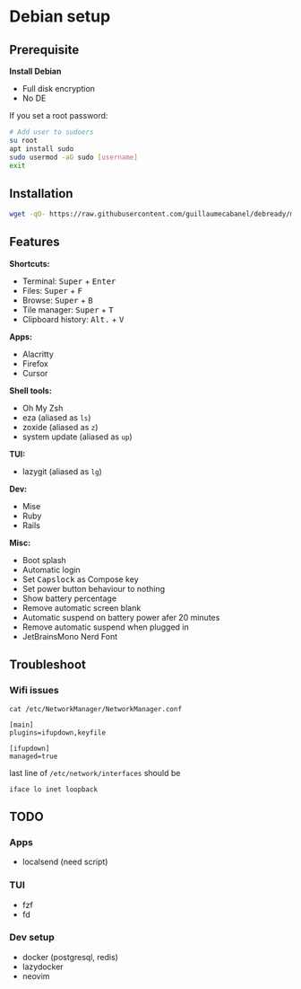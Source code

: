 # Debian setup
## Prerequisite
**Install Debian**
- Full disk encryption
- No DE


If you set a root password:

```bash
# Add user to sudoers
su root
apt install sudo
sudo usermod -aG sudo [username]
exit
```

## Installation

```bash
wget -qO- https://raw.githubusercontent.com/guillaumecabanel/debready/main/boot.sh | bash
```

## Features

**Shortcuts:**
- Terminal: <kbd>Super</kbd> + <kbd>Enter</kbd>
- Files: <kbd>Super</kbd> + <kbd>F</kbd>
- Browse: <kbd>Super</kbd> + <kbd>B</kbd>
- Tile manager: <kbd>Super</kbd> + <kbd>T</kbd>
- Clipboard history: <kbd>Alt.</kbd> + <kbd>V</kbd>

**Apps:**
- Alacritty
- Firefox
- Cursor

**Shell tools:**
- Oh My Zsh
- eza (aliased as `ls`)
- zoxide (aliased as `z`)
- system update (aliased as `up`)

**TUI:**
- lazygit (aliased as `lg`)

**Dev:**
- Mise
- Ruby
- Rails

**Misc:**
- Boot splash
- Automatic login
- Set <kbd>Capslock</kbd> as Compose key
- Set power button behaviour to nothing
- Show battery percentage
- Remove automatic screen blank
- Automatic suspend on battery power afer 20 minutes
- Remove automatic suspend when plugged in
- JetBrainsMono Nerd Font

## Troubleshoot
### Wifi issues
```
cat /etc/NetworkManager/NetworkManager.conf
```

```
[main]
plugins=ifupdown,keyfile

[ifupdown]
managed=true
```

last line of `/etc/network/interfaces` should be
```
iface lo inet loopback
```

## TODO

### Apps
- localsend (need script)

### TUI
- fzf
- fd

### Dev setup
- docker (postgresql, redis)
- lazydocker
- neovim
